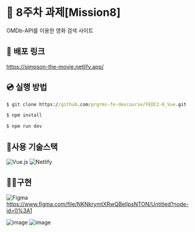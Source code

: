 # 📌 8주차 과제[Mission8]

OMDb-API를 이용한 영화 검색 사이트
## 🚀 배포 링크

https://simpson-the-movie.netlify.app/

## 💿 실행 방법

```cmd
$ git clone https://github.com/prgrms-fe-devcourse/FEDC2-8_Vue.git

$ npm install

$ npm run dev
```

## 🎇사용 기술스택

![Vue.js](https://img.shields.io/badge/Vue.js-4FC08D?style=flat-square&logo=Vue.js&logoColor=white)
![Netlify](https://img.shields.io/badge/Netlify-00C7B7?style=flat-square&logo=Netlify&logoColor=white)

## 👩‍💻구현  

![Figma](https://img.shields.io/badge/Figma-F24E1E?style=flat-square&logo=Figma&logoColor=white)  
<https://www.figma.com/file/NKNkrymtXRwQBeIlpsNTON/Untitled?node-id=0%3A1>

![image](https://user-images.githubusercontent.com/87519250/194467155-ac5aeb25-1a76-46e4-bb07-22abac3960c0.png)
![image](https://user-images.githubusercontent.com/87519250/194467162-58b1aa18-07a9-4bc3-9f1a-558d7600843e.png)

